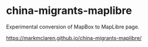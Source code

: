 # china-migrants-maplibre

Experimental conversion of MapBox to MapLibre page.

https://markmclaren.github.io/china-migrants-maplibre/